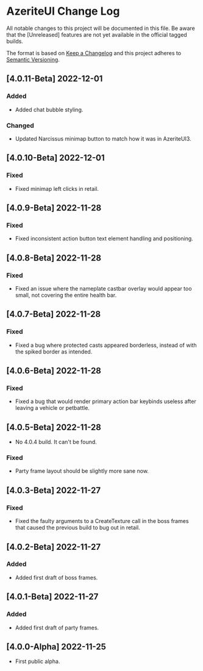 # AzeriteUI Change Log
All notable changes to this project will be documented in this file. Be aware that the [Unreleased] features are not yet available in the official tagged builds.

The format is based on [Keep a Changelog](http://keepachangelog.com/)
and this project adheres to [Semantic Versioning](http://semver.org/).

## [4.0.11-Beta] 2022-12-01
### Added
- Added chat bubble styling.

### Changed
- Updated Narcissus minimap button to match how it was in AzeriteUI3.

## [4.0.10-Beta] 2022-12-01
### Fixed
- Fixed minimap left clicks in retail.

## [4.0.9-Beta] 2022-11-28
### Fixed
- Fixed inconsistent action button text element handling and positioning.

## [4.0.8-Beta] 2022-11-28
### Fixed
- Fixed an issue where the nameplate castbar overlay would appear too small, not covering the entire health bar.

## [4.0.7-Beta] 2022-11-28
### Fixed
- Fixed a bug where protected casts appeared borderless, instead of with the spiked border as intended.

## [4.0.6-Beta] 2022-11-28
### Fixed
- Fixed a bug that would render primary action bar keybinds useless after leaving a vehicle or petbattle.

## [4.0.5-Beta] 2022-11-28
- No 4.0.4 build. It can't be found.

### Fixed
- Party frame layout should be slightly more sane now.

## [4.0.3-Beta] 2022-11-27
### Fixed
- Fixed the faulty arguments to a CreateTexture call in the boss frames that caused the previous build to bug out in retail.

## [4.0.2-Beta] 2022-11-27
### Added
- Added first draft of boss frames.

## [4.0.1-Beta] 2022-11-27
### Added
- Added first draft of party frames.

## [4.0.0-Alpha] 2022-11-25
- First public alpha.
